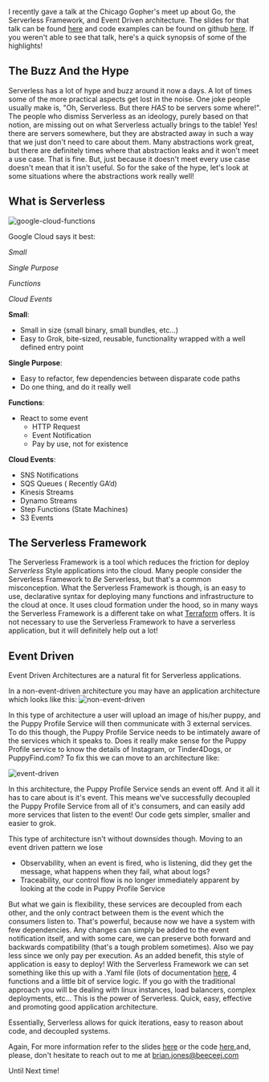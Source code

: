 <!--id: 5-->
<!--title: Event Driven And Serverless -->
<!--author: Brian Jones-->
<!--postedAt: August 16th, 2018-->
<!--updatedAt: August 16th, 2018-->
<!--visible: true-->

I recently gave a talk at the Chicago Gopher's meet up about Go, the Serverless Framework, and Event Driven architecture. The slides for that talk can be found [here](https://docs.google.com/presentation/d/e/2PACX-1vRzEMfp0S8ZyNwkRYC_YSfSvAULUfoU2dHFYJ_kjDnkFtJ80CH5bpffFIs6CUlMnE1-pS5_4HfoAFex/pub?start=false&loop=false&delayms=3000&slide=id.g3fa45d265d_1_5) and code examples can be found on github [here](https://github.com/sls-go-examples). If you weren't able to see that talk, here's a quick synopsis of some of the highlights!

## The Buzz And the Hype

Serverless has a lot of hype and buzz around it now a days. A lot of times some of the more practical aspects get lost in the noise. One joke people usually make is, "Oh, Serverless. But there _HAS_ to be servers some where!". The people who dismiss Serverless as an ideology, purely based on that notion, are missing out on what Serverless actually brings to the table! Yes! there are servers somewhere, but they are abstracted away in such a way that we just don't need to care about them. Many abstractions work great, but there are definitely times where that abstraction leaks and it won't meet a use case. That is fine. But, just because it doesn't meet every use case doesn't mean that it isn't useful. So for the sake of the hype, let's look at some situations where the abstractions work really well!

## What is Serverless

![google-cloud-functions](https://cdn-images-1.medium.com/max/1600/1*TG4VTrSkg1egeFGgzihl9Q.png)

Google Cloud says it best:

_Small_

_Single Purpose_

_Functions_

_Cloud Events_

**Small**:

- Small in size (small binary, small bundles, etc...)
- Easy to Grok, bite-sized, reusable, functionality wrapped with a well defined entry point

**Single Purpose**:

- Easy to refactor, few dependencies between disparate code paths
- Do one thing, and do it really well

**Functions**:

- React to some event
  - HTTP Request
  - Event Notification
  - Pay by use, not for existence

**Cloud Events**:

- SNS Notifications
- SQS Queues ( Recently GA’d)
- Kinesis Streams
- Dynamo Streams
- Step Functions (State Machines)
- S3 Events

## The Serverless Framework

The Serverless Framework is a tool which reduces the friction for deploy _*Serverless*_ Style applications into the cloud. Many people consider the Serverless Framework to _Be_ Serverless, but that's a common misconception. What the Serverless Framework is though, is an easy to use, declarative syntax for deploying many functions and infrastructure to the cloud at once. It uses cloud formation under the hood, so in many ways the Serverless Framework is a different take on what [Terraform](https://github.com/hashicorp/terraform) offers. It is not necessary to use the Serverless Framework to have a serverless application, but it will definitely help out a lot!

## Event Driven

Event Driven Architectures are a natural fit for Serverless applications.

In a non-event-driven architecture you may have an application architecture which looks like this:
![non-event-driven](https://static.beeceej.com/images/non-event-driven.jpg)

In this type of architecture a user will upload an image of his/her puppy, and the Puppy Profile Service will then communicate with 3 external services. To do this though, the Puppy Profile Service needs to be intimately aware of the services which it speaks to. Does it really make sense for the Puppy Profile service to know the details of Instagram, or Tinder4Dogs, or PuppyFind.com? To fix this we can move to an architecture like:

![event-driven](https://static.beeceej.com/images/event-driven.jpg)

In this architecture, the Puppy Profile Service sends an event off. And it all it has to care about is it's event. This means we've successfully decoupled the Puppy Profile Service from all of it's consumers, and can easily add more services that listen to the event! Our code gets simpler, smaller and easier to grok.

This type of architecture isn't without downsides though. Moving to an event driven pattern we lose

- Observability, when an event is fired, who is listening, did they get the message, what happens when they fail, what about logs?
- Traceability, our control flow is no longer immediately apparent by looking at the code in Puppy Profile Service

But what we gain is flexibility, these services are decoupled from each other, and the only contract between them is the event which the consumers listen to. That's powerful, because now we have a system with few dependencies. Any changes can simply be added to the event notification itself, and with some care, we can preserve both forward and backwards compatibility (that's a tough problem sometimes). Also we pay less since we only pay per execution. As an added benefit, this style of application is easy to deploy! With the Serverless Framework we can set something like this up with a .Yaml file (lots of documentation [here](https://serverless.com/framework/docs/), 4 functions and a little bit of service logic. If you go with the traditional approach you will be dealing with linux instances, load balancers, complex deployments, etc... This is the power of Serverless. Quick, easy, effective and promoting good application architecture.

Essentially, Serverless allows for quick iterations, easy to reason about code, and decoupled systems.

Again, For more information refer to the slides [here](https://docs.google.com/presentation/d/e/2PACX-1vRzEMfp0S8ZyNwkRYC_YSfSvAULUfoU2dHFYJ_kjDnkFtJ80CH5bpffFIs6CUlMnE1-pS5_4HfoAFex/pub?start=false&loop=false&delayms=3000&slide=id.g3fa45d265d_1_5) or the code [here](https://github.com/sls-go-examples),and, please, don't hesitate to reach out to me at <brian.jones@beeceej.com>

Until Next time!

